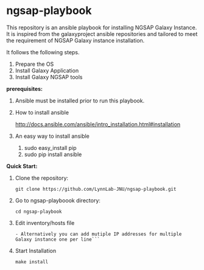 # ngsap-playbook
This repository is an ansible playbook for installing NGSAP Galaxy Instance. It is inspired from the galaxyproject ansible repositories and tailored to meet the requirement of NGSAP Galaxy instance installation.


It follows the following steps.

1. Prepare the OS
2. Install Galaxy Application
3. Install Galaxy NGSAP tools


**prerequisites:**

1. Ansible must be installed prior to run this playbook.

2. How to install ansible
	
	http://docs.ansible.com/ansible/intro_installation.html#installation 

3. An easy way to install ansible
	1. sudo easy_install pip
	2. sudo pip install ansible 


**Quick Start:**

1. Clone the repository:  

	```git clone https://github.com/LynnLab-JNU/ngsap-playbook.git```

2. Go to ngsap-playboook directory:

	```cd ngsap-playbook```

3. Edit inventory/hosts file 

	```- Add IP address of Galaxy instance, 
 	- Alternatively you can add mutiple IP addresses for multiple Galaxy instance one per line```

4. Start Installation

	```make install	```
